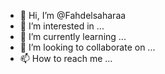 - 👋 Hi, I’m @Fahdelsaharaa
- 👀 I’m interested in ...
- 🌱 I’m currently learning ...
- 💞️ I’m looking to collaborate on ...
- 📫 How to reach me ...

<!---
Fahdelsaharaa/Fahdelsaharaa is a ✨ special ✨ repository because its `README.md` (this file) appears on your GitHub profile.
You can click the Preview link to take a look at your changes.
--->
